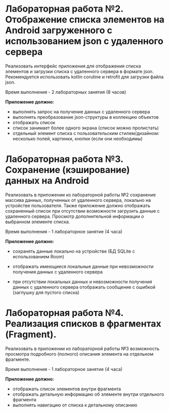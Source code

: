 # Лабораторная работа **№2**. **Отображение списка элементов  на Android загруженного с использованием json с удаленного сервера**

Реализовать интерфейс приложения для отображения списка элементов и загрузки списка с удаленного сервера в формате json. Рекомендуется использовать kotlin corutine и retrofit для загрузки файла json.

Время выполнения - 2 лабораторных занятия (8 часов)

**Приложение должно:**

- выполнять запрос на получение данных с удаленного сервера
- выполнять преобразование json-структуры в коллекцию объектов
- отображать список
- список занимает более одного экрана (список можно пролистать)
- отдельный элемент списка с пользовательским стилем/дизайном: несколько полей, картинки, кнопки (если они необходимы)

# Лабораторная работа **№3**. **Сохранение (кэширование) данных на Android**

Реализовать в приложении из лабораторной работы №2 сохранение массива данных, полученных от удаленного сервера, локально на устройстве пользователя. Также приложение должно отображать сохраненный список при отсутствии возможности загрузить данные с удаленного сервера. Просмотр дополнительной информации о выбранном элементе списка.

Время выполнения - 1 лабораторное занятие (4 часа)

**Приложение должно:**

- сохранять данные локально на устройстве (БД SQLite с использованием Room)

- отображать имеющиеся локальные данные при невозможности получения данных с удаленного сервера
- при отсутствии локальных данных и невозможности получения данных с удаленного сервера отображать сообщение с ошибкой (заглушку для пустого списка)

# Лабораторная работа **№4**. **Реализация списков в фрагментах (Fragment).**

Реализовать в приложении из лабораторной работы №3 возможность просмотра подробного (полного) описания элемента на отдельном фрагменте.

Время выполнения - 1 лабораторное занятие (4 часа)

**Приложение должно:**

- отображать список элементов внутри фрагмента
- отображать детальную информацию об элементе внутри отдельного фрагмента
- выполнять навигацию от списка к детальному описанию
